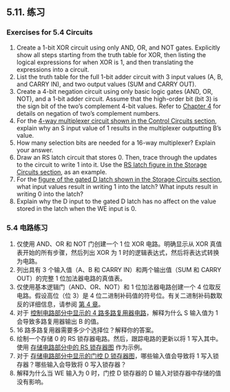## 5.11. 练习

### Exercises for 5.4 Circuits

1. Create a 1-bit XOR circuit using only AND, OR, and NOT gates. Explicitly show all steps starting from the truth table for XOR, then listing the logical expressions for when XOR is 1, and then translating the expressions into a circuit.
2. List the truth table for the full 1-bit adder circuit with 3 input values (A, B, and CARRY IN), and two output values (SUM and CARRY OUT).
3. Create a 4-bit negation circuit using only basic logic gates (AND, OR, NOT), and a 1-bit adder circuit. Assume that the high-order bit (bit 3) is the sign bit of the two’s complement 4-bit values. Refer to [Chapter 4](https://diveintosystems.org/book/C4-Binary/signed.html#_signed_binary_integers) for details on negation of two’s complement numbers.
4. For the [4-way multiplexer circuit shown in the Control Circuits section](https://diveintosystems.org/book/C5-Arch/controlcircs.html#Fig4waymux), explain why an S input value of 1 results in the multiplexer outputting B’s value.
5. How many selection bits are needed for a 16-way multiplexer? Explain your answer.
6. Draw an RS latch circuit that stores 0. Then, trace through the updates to the circuit to write 1 into it. Use the [RS latch figure in the Storage Circuits section](https://diveintosystems.org/book/C5-Arch/storagecircs.html#Figwrite0), as an example.
7. For the [figure of the gated D latch shown in the Storage Circuits section](https://diveintosystems.org/book/C5-Arch/storagecircs.html#FiggatedD), what input values result in writing 1 into the latch? What inputs result in writing 0 into the latch?
8. Explain why the D input to the gated D latch has no affect on the value stored in the latch when the WE input is 0.

### 5.4 电路练习

1. 仅使用 AND、OR 和 NOT 门创建一个 1 位 XOR 电路。明确显示从 XOR 真值表开始的所有步骤，然后列出 XOR 为 1 时的逻辑表达式，然后将表达式转换为电路。
2. 列出具有 3 个输入值（A、B 和 CARRY IN）和两个输出值（SUM 和 CARRY OUT）的完整 1 位加法器电路的真值表。
3. 仅使用基本逻辑门（AND、OR、NOT）和 1 位加法器电路创建一个 4 位取反电路。假设高位（位 3）是 4 位二进制补码值的符号位。有关二进制补码数取反的详细信息，请参阅 [第 4 章](https://diveintosystems.org/book/C4-Binary/signed.html#_signed_binary_integers)。
4. 对于 [控制电路部分中显示的 4 路多路复用器电路](https://diveintosystems.org/book/C5-Arch/controlcircs.html#Fig4waymux)，解释为什么 S 输入值为 1 会导致多路复用器输出 B 的值。
5. 16 路多路复用器需要多少个选择位？解释你的答案。
6. 绘制一个存储 0 的 RS 锁存器电路。然后，跟踪电路的更新以将 1 写入其中。使用 [存储电路部分中的 RS 锁存器图](https://diveintosystems.org/book/C5-Arch/storagecircs.html#Figwrite0) 作为示例。
7. 对于 [存储电路部分中显示的门控 D 锁存器图](https://diveintosystems.org/book/C5-Arch/storagecircs.html#FiggatedD)，哪些输入值会导致将 1 写入锁存器？哪些输入会导致将 0 写入锁存器？
8. 解释为什么当 WE 输入为 0 时，门控 D 锁存器的 D 输入对锁存器中存储的值没有影响。
